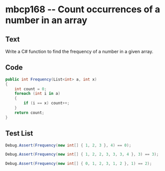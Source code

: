 # mbcp168 -- Count occurrences of a number in an array

## Text

Write a C# function to find the frequency of a number in a given array.

## Code

```csharp
public int Frequency(List<int> a, int x) 
{ 
    int count = 0; 
    foreach (int i in a) 
    { 
        if (i == x) count++; 
    } 
    return count; 
}
```

## Test List

```csharp
Debug.Assert(Frequency(new int[] { 1, 2, 3 }, 4) == 0);
```

```csharp
Debug.Assert(Frequency(new int[] { 1, 2, 2, 3, 3, 3, 4 }, 3) == 3);
```

```csharp
Debug.Assert(Frequency(new int[] { 0, 1, 2, 3, 1, 2 }, 1) == 2);
```
